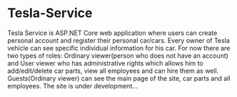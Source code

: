 # Tesla-Service

Tesla Service is ASP.NET Core web application where users can create personal account and register their personal car/cars. Every owner of Tesla vehicle can see specific individual information for his car. For now there are two types of roles: Ordinary viewer(person who does not have an account) and User viewer who has administrative rights which allows him to add/edit/delete car parts, view all employees and can hire them as well. Guests(Ordinary viewer) can see the main page of the site, car parts and all employees. Тhe site is under development...

